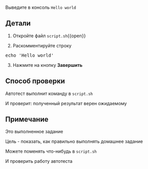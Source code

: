 Выведите в консоль `Hello world`

## Детали

1) Откройте файл `script.sh`{{open}}

2) Раскомментируйте строку

<pre class="file" data-filename="./script.sh" data-target="insert" data-marker="# echo 'Hello world'">
echo 'Hello world'
</pre>

3) Нажмите на кнопку **Завершить**

## Способ проверки

Автотест выполнит команду в `script.sh`

И проверит: полученный результат верен ожидаемому

## Примечание

Это выполненное задание

Цель - показать, как правильно выполнять домашнее задание

Можете поменять что-нибудь в `script.sh`

И проверить работу автотеста